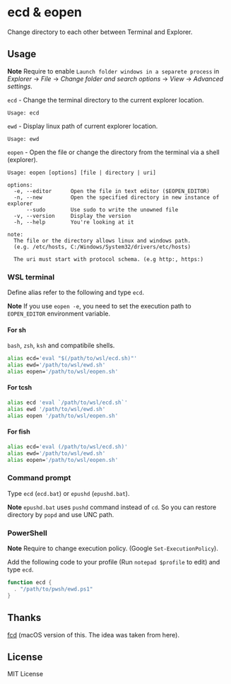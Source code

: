 # ecd & eopen

Change directory to each other between Terminal and Explorer.

## Usage

**Note** Require to enable `Launch folder windows in a separete process` in *Explorer* -> *File* -> *Change folder and search options* -> *View* -> *Advanced settings*.

`ecd` - Change the terminal directory to the current explorer location.

```
Usage: ecd
```


`ewd` - Display linux path of current explorer location.

```
Usage: ewd
```

`eopen` - Open the file or change the directory from the terminal via a shell (explorer).

```
Usage: eopen [options] [file | directory | uri]

options:
  -e, --editor      Open the file in text editor ($EOPEN_EDITOR)
  -n, --new         Open the specified directory in new instance of explorer
      --sudo        Use sudo to write the unowned file
  -v, --version     Display the version
  -h, --help        You're looking at it

note:
  The file or the directory allows linux and windows path.
  (e.g. /etc/hosts, C:/Windows/System32/drivers/etc/hosts)

  The uri must start with protocol schema. (e.g http:, https:)
```

### WSL terminal

Define alias refer to the following and type `ecd`.

**Note** If you use `eopen -e`, you need to set the execution path to `EOPEN_EDITOR` environment variable.

#### For sh

`bash`, `zsh`, `ksh` and compatibile shells.

```sh
alias ecd='eval "$(/path/to/wsl/ecd.sh)"'
alias ewd='/path/to/wsl/ewd.sh'
alias eopen='/path/to/wsl/eopen.sh'
```

#### For tcsh

```sh
alias ecd 'eval `/path/to/wsl/ecd.sh`'
alias ewd '/path/to/wsl/ewd.sh'
alias eopen '/path/to/wsl/eopen.sh'
```

#### For fish

```sh
alias ecd='eval (/path/to/wsl/ecd.sh)'
alias ewd='/path/to/wsl/ewd.sh'
alias eopen='/path/to/wsl/eopen.sh'
```

### Command prompt

Type `ecd` (`ecd.bat`) or `epushd` (`epushd.bat`).

**Note** `epushd.bat` uses `pushd` command instead of `cd`. So you can restore directory by `popd` and use UNC path.

### PowerShell

**Note** Require to change execution policy. (Google `Set-ExecutionPolicy`).

Add the following code to your profile (Run `notepad $profile` to edit) and type `ecd`.

```powershell
function ecd {
  . "/path/to/pwsh/ewd.ps1"
}
```

## Thanks

[fcd](https://qiita.com/Yuhsak/items/a1f154f14e5ff871b6d2) (macOS version of this. The idea was taken from here).

## License

MIT License
